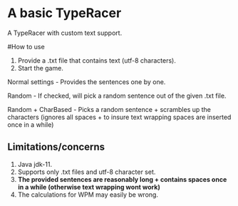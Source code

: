 # A basic TypeRacer
A TypeRacer with custom text support.

#How to use
1. Provide a .txt file that contains text (utf-8 characters).
2. Start the game.

Normal settings - Provides the sentences one by one.

Random - If checked, will pick a random sentence out of the given .txt file.

Random + CharBased - Picks a random sentence + scrambles up the characters (ignores all spaces + to insure text wrapping spaces are inserted once in a while)


## Limitations/concerns
1. Java jdk-11.
2. Supports only .txt files and utf-8 character set.
3. **The provided sentences are reasonably long + contains spaces once in a while (otherwise text wrapping wont work)**
4. The calculations for WPM may easily be wrong.

